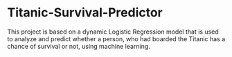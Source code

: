 # Titanic-Survival-Predictor
This project is based on a dynamic Logistic Regression model that is used to analyze and predict whether a person, who had boarded the Titanic has a chance of survival or not, using machine learning.
